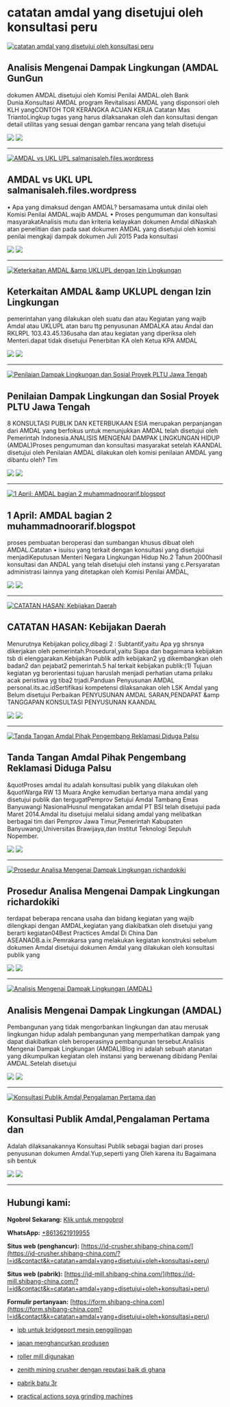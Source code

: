 # catatan amdal yang disetujui oleh konsultasi peru

<a href="https://swt.shibang-china.com/?l=id&img&k=catatan+amdal+yang+disetujui+oleh+konsultasi+peru" target="_blank">![catatan amdal yang disetujui oleh konsultasi peru](http://static.shibang-china.com/all-800x300/1282.jpg)</a>

## Analisis Mengenai Dampak Lingkungan (AMDAL GunGun
dokumen AMDAL disetujui oleh Komisi Penilai AMDAL.oleh Bank Dunia.Konsultasi AMDAL program Revitalisasi AMDAL yang disponsori oleh KLH yangCONTOH TOR KERANGKA ACUAN KERJA Catatan Mas TriantoLingkup tugas yang harus dilaksanakan oleh dan konsultasi dengan detail utilitas yang sesuai dengan gambar rencana yang telah disetujui


<a href="https://whatsapp.shibangsoft.com/WhatsApp.php" target="_blank" title="WhatsApp">![](http://static.shibang-china.com/icon/whatsapp.png)</a> <a href="https://swt.shibang-china.com/?l=id&icon&k=catatan+amdal+yang+disetujui+oleh+konsultasi+peru" target="_blank">![](http://static.shibang-china.com/icon/chat-id.png)</a>

---

<a href="https://swt.shibang-china.com/?l=id&img&k=catatan+amdal+yang+disetujui+oleh+konsultasi+peru" target="_blank">![AMDAL vs UKL UPL salmanisaleh.files.wordpress](http://static.shibang-china.com/all-800x300/1298.jpg)</a>

## AMDAL vs UKL UPL salmanisaleh.files.wordpress
• Apa yang dimaksud dengan AMDAL? bersamasama untuk dinilai oleh Komisi Penilai AMDAL.wajib AMDAL • Proses pengumuman dan konsultasi masyarakatAnalisis mutu dan kriteria kelayakan dokumen Amdal diNaskah atan penelitian dan pada saat dokumen AMDAL yang disetujui oleh komisi penilai mengkaji dampak dokumen Juli 2015 Pada konsultasi


<a href="https://whatsapp.shibangsoft.com/WhatsApp.php" target="_blank" title="WhatsApp">![](http://static.shibang-china.com/icon/whatsapp.png)</a> <a href="https://swt.shibang-china.com/?l=id&icon&k=catatan+amdal+yang+disetujui+oleh+konsultasi+peru" target="_blank">![](http://static.shibang-china.com/icon/chat-id.png)</a>

---

<a href="https://swt.shibang-china.com/?l=id&img&k=catatan+amdal+yang+disetujui+oleh+konsultasi+peru" target="_blank">![Keterkaitan AMDAL &amp UKLUPL dengan Izin Lingkungan](http://static.shibang-china.com/all-800x300/312.jpg)</a>

## Keterkaitan AMDAL &amp UKLUPL dengan Izin Lingkungan
pemerintahan yang dilakukan oleh suatu dan atau Kegiatan yang wajib Amdal atau UKLUPL atan baru ttg penyusunan AMDALKA atau Andal dan RKLRPL 103.43.45.136usaha dan atau kegiatan yang diperiksa oleh Menteri.dapat tidak disetujui Penerbitan KA oleh Ketua KPA AMDAL


<a href="https://whatsapp.shibangsoft.com/WhatsApp.php" target="_blank" title="WhatsApp">![](http://static.shibang-china.com/icon/whatsapp.png)</a> <a href="https://swt.shibang-china.com/?l=id&icon&k=catatan+amdal+yang+disetujui+oleh+konsultasi+peru" target="_blank">![](http://static.shibang-china.com/icon/chat-id.png)</a>

---

<a href="https://swt.shibang-china.com/?l=id&img&k=catatan+amdal+yang+disetujui+oleh+konsultasi+peru" target="_blank">![Penilaian Dampak Lingkungan dan Sosial Proyek PLTU Jawa Tengah](http://static.shibang-china.com/all-800x300/637.jpg)</a>

## Penilaian Dampak Lingkungan dan Sosial Proyek PLTU Jawa Tengah
8 KONSULTASI PUBLIK DAN KETERBUKAAN ESIA merupakan perpanjangan dari AMDAL yang berfokus untuk menunjukkan AMDAL telah disetujui oleh Pemerintah Indonesia.ANALISIS MENGENAI DAMPAK LINGKUNGAN HIDUP (AMDAL)Proses pengumuman dan konsultasi masyarakat setelah KAANDAL disetujui oleh Penilaian AMDAL dilakukan oleh komisi penilaian AMDAL yang dibantu oleh? Tim


<a href="https://whatsapp.shibangsoft.com/WhatsApp.php" target="_blank" title="WhatsApp">![](http://static.shibang-china.com/icon/whatsapp.png)</a> <a href="https://swt.shibang-china.com/?l=id&icon&k=catatan+amdal+yang+disetujui+oleh+konsultasi+peru" target="_blank">![](http://static.shibang-china.com/icon/chat-id.png)</a>

---

<a href="https://swt.shibang-china.com/?l=id&img&k=catatan+amdal+yang+disetujui+oleh+konsultasi+peru" target="_blank">![1 April: AMDAL bagian 2 muhammadnoorarif.blogspot](http://static.shibang-china.com/all-800x300/939.jpg)</a>

## 1 April: AMDAL bagian 2 muhammadnoorarif.blogspot
proses pembuatan beroperasi dan sumbangan khusus dibuat oleh AMDAL.Catatan • isuisu yang terkait dengan konsultasi yang disetujui menjadiKeputusan Menteri Negara Lingkungan Hidup No.2 Tahun 2000hasil konsultasi dan ANDAL yang telah disetujui oleh instansi yang c.Persyaratan administrasi lainnya yang ditetapkan oleh Komisi Penilai AMDAL,


<a href="https://whatsapp.shibangsoft.com/WhatsApp.php" target="_blank" title="WhatsApp">![](http://static.shibang-china.com/icon/whatsapp.png)</a> <a href="https://swt.shibang-china.com/?l=id&icon&k=catatan+amdal+yang+disetujui+oleh+konsultasi+peru" target="_blank">![](http://static.shibang-china.com/icon/chat-id.png)</a>

---

<a href="https://swt.shibang-china.com/?l=id&img&k=catatan+amdal+yang+disetujui+oleh+konsultasi+peru" target="_blank">![CATATAN HASAN: Kebijakan Daerah](http://static.shibang-china.com/all-800x300/1016.jpg)</a>

## CATATAN HASAN: Kebijakan Daerah
Menurutnya Kebijakan policy,dibagi 2 : Subtantif,yaitu Apa yg shrsnya dikerjakan oleh pemerintah.Prosedural,yaitu Siapa dan bagaimana kebijakan tsb di elenggarakan.Kebijakan Publik adlh kebijakan2 yg dikembangkan oleh badan2 dan pejabat2 pemerintah.5 hal terkait kebijakan publik:(1) Tujuan kegiatan yg berorientasi tujuan haruslah menjadi perhatian utama prilaku acak peristiwa yg tiba2 trjadi.Panduan Penyusunan AMDAL personal.its.ac.idSertifikasi kompetensi dilaksanakan oleh LSK Amdal yang Belum disetujui Perbaikan PENYUSUNAN AMDAL SARAN,PENDAPAT &amp TANGGAPAN KONSULTASI PENYUSUNAN KAANDAL


<a href="https://whatsapp.shibangsoft.com/WhatsApp.php" target="_blank" title="WhatsApp">![](http://static.shibang-china.com/icon/whatsapp.png)</a> <a href="https://swt.shibang-china.com/?l=id&icon&k=catatan+amdal+yang+disetujui+oleh+konsultasi+peru" target="_blank">![](http://static.shibang-china.com/icon/chat-id.png)</a>

---

<a href="https://swt.shibang-china.com/?l=id&img&k=catatan+amdal+yang+disetujui+oleh+konsultasi+peru" target="_blank">![Tanda Tangan Amdal Pihak Pengembang Reklamasi Diduga Palsu](http://static.shibang-china.com/all-800x300/410.jpg)</a>

## Tanda Tangan Amdal Pihak Pengembang Reklamasi Diduga Palsu
&quotProses amdal itu adalah konsultasi publik yang dilakukan oleh &quotWarga RW 13 Muara Angke kemudian bertanya mana amdal yang disetujui publik dan tergugatPemprov Setujui Amdal Tambang Emas Banyuwangi NasionalHusnul mengatakan amdal PT BSI telah disetujui pada Maret 2014.Amdal itu disetujui melalui sidang amdal yang melibatkan berbagai tim dari Pemprov Jawa Timur,Pemerintah Kabupaten Banyuwangi,Universitas Brawijaya,dan Institut Teknologi Sepuluh Nopember.


<a href="https://whatsapp.shibangsoft.com/WhatsApp.php" target="_blank" title="WhatsApp">![](http://static.shibang-china.com/icon/whatsapp.png)</a> <a href="https://swt.shibang-china.com/?l=id&icon&k=catatan+amdal+yang+disetujui+oleh+konsultasi+peru" target="_blank">![](http://static.shibang-china.com/icon/chat-id.png)</a>

---

<a href="https://swt.shibang-china.com/?l=id&img&k=catatan+amdal+yang+disetujui+oleh+konsultasi+peru" target="_blank">![Prosedur Analisa Mengenai Dampak Lingkungan richardokiki](http://static.shibang-china.com/all-800x300/174.jpg)</a>

## Prosedur Analisa Mengenai Dampak Lingkungan richardokiki
terdapat beberapa rencana usaha dan bidang kegiatan yang wajib dilengkapi dengan AMDAL,kegiatan yang diakibatkan oleh disetujui yang berarti kegiatan04Best Practices Amdal Di China Dan ASEANADB.a.ix.Pemrakarsa yang melakukan kegiatan konstruksi sebelum dokumen Amdal disetujui dokumen Amdal yang dilakukan oleh konsultasi publik yang


<a href="https://whatsapp.shibangsoft.com/WhatsApp.php" target="_blank" title="WhatsApp">![](http://static.shibang-china.com/icon/whatsapp.png)</a> <a href="https://swt.shibang-china.com/?l=id&icon&k=catatan+amdal+yang+disetujui+oleh+konsultasi+peru" target="_blank">![](http://static.shibang-china.com/icon/chat-id.png)</a>

---

<a href="https://swt.shibang-china.com/?l=id&img&k=catatan+amdal+yang+disetujui+oleh+konsultasi+peru" target="_blank">![Analisis Mengenai Dampak Lingkungan (AMDAL)](http://static.shibang-china.com/all-800x300/829.jpg)</a>

## Analisis Mengenai Dampak Lingkungan (AMDAL)
Pembangunan yang tidak mengorbankan lingkungan dan atau merusak lingkungan hidup adalah pembangunan yang memperhatikan dampak yang dapat diakibatkan oleh beroperasinya pembangunan tersebut.Analisis Mengenai Dampak Lingkungan (AMDAL)Blog ini adalah sebuah atanatan yang dikumpulkan kegiatan oleh instansi yang berwenang dibidang Penilai AMDAL.Setelah disetujui


<a href="https://whatsapp.shibangsoft.com/WhatsApp.php" target="_blank" title="WhatsApp">![](http://static.shibang-china.com/icon/whatsapp.png)</a> <a href="https://swt.shibang-china.com/?l=id&icon&k=catatan+amdal+yang+disetujui+oleh+konsultasi+peru" target="_blank">![](http://static.shibang-china.com/icon/chat-id.png)</a>

---

<a href="https://swt.shibang-china.com/?l=id&img&k=catatan+amdal+yang+disetujui+oleh+konsultasi+peru" target="_blank">![Konsultasi Publik Amdal,Pengalaman Pertama dan](http://static.shibang-china.com/all-800x300/654.jpg)</a>

## Konsultasi Publik Amdal,Pengalaman Pertama dan
Adalah dilaksanakannya Konsultasi Publik sebagai bagian dari proses penyusunan dokumen Amdal.Yup,seperti yang Oleh karena itu Bagaimana sih bentuk

<a href="https://whatsapp.shibangsoft.com/WhatsApp.php" target="_blank" title="WhatsApp">![](http://static.shibang-china.com/icon/whatsapp.png)</a> <a href="https://swt.shibang-china.com/?l=id&icon&k=catatan+amdal+yang+disetujui+oleh+konsultasi+peru" target="_blank">![](http://static.shibang-china.com/icon/chat-id.png)</a>

---
## Hubungi kami:

**Ngobrol Sekarang:** [Klik untuk mengobrol](https://swt.shibang-china.com?l=id&contact&k=catatan+amdal+yang+disetujui+oleh+konsultasi+peru)

**WhatsApp:**  [+8613621919955](https://whatsapp.shibangsoft.com/WhatsApp.php)

**Situs web (penghancur):** [https://id-crusher.shibang-china.com/](https://id-crusher.shibang-china.com/?l=id&contact&k=catatan+amdal+yang+disetujui+oleh+konsultasi+peru)

**Situs web (pabrik):** [https://id-mill.shibang-china.com/](https://id-mill.shibang-china.com/?l=id&contact&k=catatan+amdal+yang+disetujui+oleh+konsultasi+peru)

**Formulir pertanyaan:** [https://form.shibang-china.com](https://form.shibang-china.com?l=id&contact&k=catatan+amdal+yang+disetujui+oleh+konsultasi+peru)

* [ipb untuk bridgeport mesin penggilingan](../44/ipb%20untuk%20bridgeport%20mesin%20penggilingan.md)

* [japan menghancurkan produsen](../47/japan%20menghancurkan%20produsen.md)

* [roller mill digunakan](../44/roller%20mill%20digunakan.md)

* [zenith mining crusher dengan reputasi baik di ghana](../50/zenith%20mining%20crusher%20dengan%20reputasi%20baik%20di%20ghana.md)

* [pabrik batu 3r](../48/pabrik%20batu%203r.md)

* [practical actions soya grinding machines](../41/practical%20actions%20soya%20grinding%20machines.md)